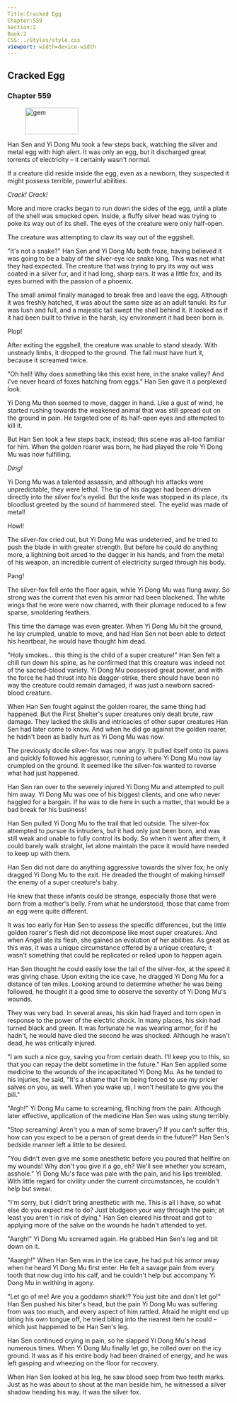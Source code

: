 ```yaml
---
Title:Cracked Egg 
Chapter:559 
Section:2 
Book:2 
CSS:../Styles/style.css 
viewport: width=device-width
---
```

  
## Cracked Egg
### Chapter 559
  
<figure>
	<img src="../Images/gem.gif" alt="gem" id="gem" width="120" height="60" />
</figure>
  

  
Han Sen and Yi Dong Mu took a few steps back, watching the silver and metal egg with high alert. It was only an egg, but it discharged great torrents of electricity – it certainly wasn't normal.

If a creature did reside inside the egg, even as a newborn, they suspected it might possess terrible, powerful abilities.

*Crack!* *Crack!*

More and more cracks began to run down the sides of the egg, until a plate of the shell was smacked open. Inside, a fluffy silver head was trying to poke its way out of its shell. The eyes of the creature were only half-open.

The creature was attempting to claw its way out of the eggshell.

"It's not a snake?" Han Sen and Yi Dong Mu both froze, having believed it was going to be a baby of the silver-eye ice snake king. This was not what they had expected. The creature that was trying to pry its way out was coated in a silver fur, and it had long, sharp ears. It was a little fox, and its eyes burned with the passion of a phoenix.

The small animal finally managed to break free and leave the egg. Although it was freshly hatched, it was about the same size as an adult tanuki. Its fur was lush and full, and a majestic tail swept the shell behind it. It looked as if it had been built to thrive in the harsh, icy environment it had been born in.

Plop!

After exiting the eggshell, the creature was unable to stand steady. With unsteady limbs, it dropped to the ground. The fall must have hurt it, because it screamed twice.

"Oh hell! Why does something like this exist here, in the snake valley? And I've never heard of foxes hatching from eggs." Han Sen gave it a perplexed look.

Yi Dong Mu then seemed to move, dagger in hand. Like a gust of wind, he started rushing towards the weakened animal that was still spread out on the ground in pain. He targeted one of its half-open eyes and attempted to kill it.

But Han Sen took a few steps back, instead; this scene was all-too familiar for him. When the golden roarer was born, he had played the role Yi Dong Mu was now fulfilling.

*Ding!*

Yi Dong Mu was a talented assassin, and although his attacks were unpredictable, they were lethal. The tip of his dagger had been driven directly into the silver fox's eyelid. But the knife was stopped in its place, its bloodlust greeted by the sound of hammered steel. The eyelid was made of metal!

Howl!

The silver-fox cried out, but Yi Dong Mu was undeterred, and he tried to push the blade in with greater strength. But before he could do anything more, a lightning bolt arced to the dagger in his hands, and from the metal of his weapon, an incredible current of electricity surged through his body.

Pang!

The silver-fox fell onto the floor again, while Yi Dong Mu was flung away. So strong was the current that even his armor had been blackened. The white wings that he wore were now charred, with their plumage reduced to a few sparse, smoldering feathers.

This time the damage was even greater. When Yi Dong Mu hit the ground, he lay crumpled, unable to move, and had Han Sen not been able to detect his heartbeat, he would have thought him dead.

"Holy smokes... this thing is the child of a super creature!" Han Sen felt a chill run down his spine, as he confirmed that this creature was indeed not of the sacred-blood variety. Yi Dong Mu possessed great power, and with the force he had thrust into his dagger-strike, there should have been no way the creature could remain damaged, if was just a newborn sacred-blood creature.

When Han Sen fought against the golden roarer, the same thing had happened. But the First Shelter's super creatures only dealt brute, raw damage. They lacked the skills and intricacies of other super creatures Han Sen had later come to know. And when he did go against the golden roarer, he hadn't been as badly hurt as Yi Dong Mu was now.

The previously docile silver-fox was now angry. It pulled itself onto its paws and quickly followed his aggressor, running to where Yi Dong Mu now lay crumpled on the ground. It seemed like the silver-fox wanted to reverse what had just happened.

Han Sen ran over to the severely injured Yi Dong Mu and attempted to pull him away. Yi Dong Mu was one of his biggest clients, and one who never haggled for a bargain. If he was to die here in such a matter, that would be a bad break for his business!

Han Sen pulled Yi Dong Mu to the trail that led outside. The silver-fox attempted to pursue its intruders, but it had only just been born, and was still weak and unable to fully control its body. So when it went after them, it could barely walk straight, let alone maintain the pace it would have needed to keep up with them.

Han Sen did not dare do anything aggressive towards the silver fox; he only dragged Yi Dong Mu to the exit. He dreaded the thought of making himself the enemy of a super creature's baby.

He knew that these infants could be strange, especially those that were born from a mother's belly. From what he understood, those that came from an egg were quite different.

It was too early for Han Sen to assess the specific differences, but the little golden roarer's flesh did not decompose like most super creatures. And when Angel ate its flesh, she gained an evolution of her abilities. As great as this was, it was a unique circumstance offered by a unique creature; it wasn't something that could be replicated or relied upon to happen again.

Han Sen thought he could easily lose the tail of the silver-fox, at the speed it was giving chase. Upon exiting the ice cave, he dragged Yi Dong Mu for a distance of ten miles. Looking around to determine whether he was being followed, he thought it a good time to observe the severity of Yi Dong Mu's wounds.

They was very bad. In several areas, his skin had frayed and torn open in response to the power of the electric shock. In many places, his skin had turned black and green. It was fortunate he was wearing armor, for if he hadn't, he would have died the second he was shocked. Although he wasn't dead, he was critically injured.

"I am such a nice guy, saving you from certain death. I'll keep you to this, so that you can repay the debt sometime in the future." Han Sen applied some medicine to the wounds of the incapacitated Yi Dong Mu. As he tended to his injuries, he said, "It's a shame that I'm being forced to use my pricier salves on you, as well. When you wake up, I won't hesitate to give you the bill."

"Argh!" Yi Dong Mu came to screaming, flinching from the pain. Although later effective, application of the medicine Han Sen was using stung terribly.

"Stop screaming! Aren't you a man of some bravery? If you can't suffer this, how can you expect to be a person of great deeds in the future?" Han Sen's bedside manner left a little to be desired.

"You didn't even give me some anesthetic before you poured that hellfire on my wounds! Why don't you give it a go, eh? We'll see whether you scream, asshole." Yi Dong Mu's face was pale with the pain, and his lips trembled. With little regard for civility under the current circumstances, he couldn't help but swear.

"I'm sorry, but I didn't bring anesthetic with me. This is all I have, so what else do you expect me to do? Just bludgeon your way through the pain; at least you aren't in risk of dying." Han Sen cleared his throat and got to applying more of the salve on the wounds he hadn't attended to yet.

"Aargh!" Yi Dong Mu screamed again. He grabbed Han Sen's leg and bit down on it.

"Aaargh!" When Han Sen was in the ice cave, he had put his armor away when he heard Yi Dong Mu first enter. He felt a savage pain from every tooth that now dug into his calf, and he couldn't help but accompany Yi Dong Mu in writhing in agony.

"Let go of me! Are you a goddamn shark!? You just bite and don't let go!" Han Sen pushed his biter's head, but the pain Yi Dong Mu was suffering from was too much, and every aspect of him rattled. Afraid he might end up biting his own tongue off, he tried biting into the nearest item he could – which just happened to be Han Sen's leg.

Han Sen continued crying in pain, so he slapped Yi Dong Mu's head numerous times. When Yi Dong Mu finally let go, he rolled over on the icy ground. It was as if his entire body had been drained of energy, and he was left gasping and wheezing on the floor for recovery.

When Han Sen looked at his leg, he saw blood seep from two teeth marks. Just as he was about to shout at the man beside him, he witnessed a silver shadow heading his way. It was the silver fox.